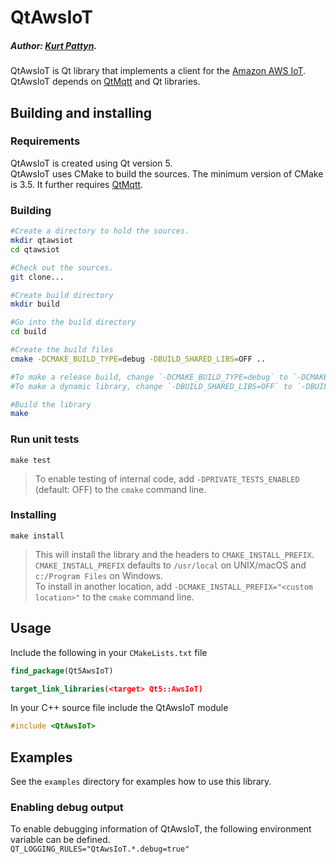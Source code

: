 # QtAwsIoT

##### Author: [Kurt Pattyn](https://github.com/kurtpattyn).

QtAwsIoT is Qt library that implements a client for the [Amazon AWS IoT](https://aws.amazon.com/iot/).
QtAwsIoT depends on [QtMqtt](https://github.com/KurtPattyn/QtMqtt/) and Qt libraries.

## Building and installing

### Requirements
QtAwsIoT is created using Qt version 5.  
QtAwsIoT uses CMake to build the sources. The minimum version of CMake is 3.5.
It further requires [QtMqtt](https://github.com/KurtPattyn/QtMqtt/).

### Building
```bash
#Create a directory to hold the sources.
mkdir qtawsiot
cd qtawsiot

#Check out the sources.
git clone...

#Create build directory  
mkdir build

#Go into the build directory  
cd build

#Create the build files  
cmake -DCMAKE_BUILD_TYPE=debug -DBUILD_SHARED_LIBS=OFF ..

#To make a release build, change `-DCMAKE_BUILD_TYPE=debug` to `-DCMAKE_BUILD_TYPE=release`  
#To make a dynamic library, change `-DBUILD_SHARED_LIBS=OFF` to `-DBUILD_SHARED_LIBS=ON`

#Build the library  
make
```
### Run unit tests
`make test`

> To enable testing of internal code, add `-DPRIVATE_TESTS_ENABLED` (default: OFF) to the `cmake` command line.

### Installing
`make install`

> This will install the library and the headers to `CMAKE_INSTALL_PREFIX`.  
> `CMAKE_INSTALL_PREFIX` defaults to `/usr/local` on UNIX/macOS and `c:/Program Files` on Windows.  
> To install in another location, add `-DCMAKE_INSTALL_PREFIX="<custom location>"` to the `cmake` command line.

## Usage
Include the following in your `CMakeLists.txt` file  
```CMake
find_package(Qt5AwsIoT)

target_link_libraries(<target> Qt5::AwsIoT)
```

In your C++ source file include the QtAwsIoT module  
```C++
#include <QtAwsIoT>
```

## Examples
See the `examples` directory for examples how to use this library.

### Enabling debug output

To enable debugging information of QtAwsIoT, the following environment variable can be defined.    
`QT_LOGGING_RULES="QtAwsIoT.*.debug=true"`
